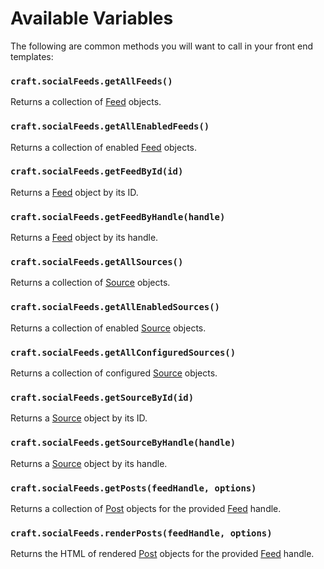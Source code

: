 # Available Variables
The following are common methods you will want to call in your front end templates:

### `craft.socialFeeds.getAllFeeds()`
Returns a collection of [Feed](docs:developers/feed) objects.

### `craft.socialFeeds.getAllEnabledFeeds()`
Returns a collection of enabled [Feed](docs:developers/feed) objects.

### `craft.socialFeeds.getFeedById(id)`
Returns a [Feed](docs:developers/feed) object by its ID.

### `craft.socialFeeds.getFeedByHandle(handle)`
Returns a [Feed](docs:developers/feed) object by its handle.

### `craft.socialFeeds.getAllSources()`
Returns a collection of [Source](docs:developers/source) objects.

### `craft.socialFeeds.getAllEnabledSources()`
Returns a collection of enabled [Source](docs:developers/source) objects.

### `craft.socialFeeds.getAllConfiguredSources()`
Returns a collection of configured [Source](docs:developers/source) objects.

### `craft.socialFeeds.getSourceById(id)`
Returns a [Source](docs:developers/source) object by its ID.

### `craft.socialFeeds.getSourceByHandle(handle)`
Returns a [Source](docs:developers/source) object by its handle.

### `craft.socialFeeds.getPosts(feedHandle, options)`
Returns a collection of [Post](docs:developers/post) objects for the provided [Feed](docs:developers/feed) handle.

### `craft.socialFeeds.renderPosts(feedHandle, options)`
Returns the HTML of rendered [Post](docs:developers/post) objects for the provided [Feed](docs:developers/feed) handle.
